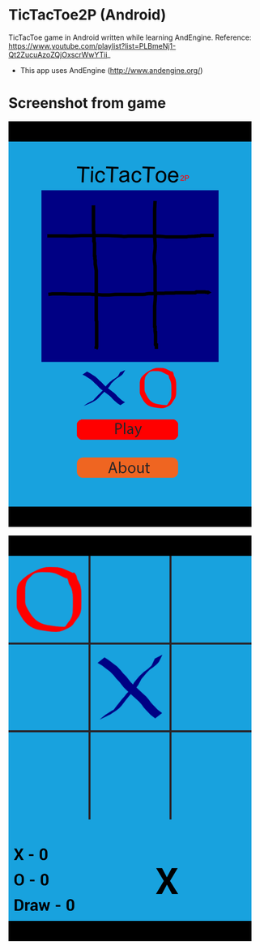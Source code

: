 TicTacToe2P (Android)
===================

TicTacToe game in Android written while learning AndEngine.
Reference: https://www.youtube.com/playlist?list=PLBmeNj1-Qt2ZucuAzoZQjOxscrWwYTii_

* This app uses AndEngine (http://www.andengine.org/)


Screenshot from game
===================

![Welcome Screen](https://raw.githubusercontent.com/acsudeep/TicTacToe2P_Android/master/welcome.png)

![Game Screen](https://raw.githubusercontent.com/acsudeep/TicTacToe2P_Android/master/game.png)
